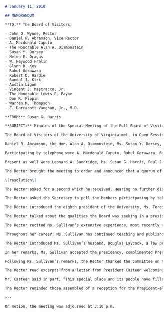 <!-- llmmeta -->
<script type="application/ld+json">
{
"@context": "http://schema.org",
"@type": "Meeting",
"name": "Special Meeting of the Board of Visitors Minutes",
"startDate": "2010-01-11T14:30:00",
"endDate": "2010-01-11T15:10:00",
"location": {
"@type": "Place",
"name": "Dome Room of the Rotunda",
"address": {
"@type": "PostalAddress",
"addressLocality": "University of Virginia",
"addressCountry": "United States"
}
},
"organizer": {
"@type": "Person",
"name": "Susan G. Harris"
},
"keywords": "Board of Visitors, University of Virginia, Special Meeting, Teresa A. Sullivan, President-elect",
"description": "Minutes of the Special Meeting of the Full Board of Visitors on January 11, 2010, to elect the eighth president of the University.",
"attendee": \[
"John O. Wynne, Rector",
"Daniel R. Abramson, Vice Rector",
"A. Macdonald Caputo",
"The Honorable Alan A. Diamonstein",
"Susan Y. Dorsey",
"Helen E. Dragas",
"W. Heywood Fralin",
"Glynn D. Key",
"Rahul Gorawara",
"Robert D. Hardie",
"Randal J. Kirk",
"Austin Ligon",
"Vincent J. Mastracco, Jr.",
"The Honorable Lewis F. Payne",
"Don R. Pippin",
"Warren M. Thompson",
"E. Darracott Vaughan, Jr., M.D.",
"Leonard W. Sandridge",
"Susan G. Harris",
"Paul J. Forch",
"Jeanne Flippo Bailes"
],
"about": \[
{
"@type": "Person",
"name": "Teresa A. Sullivan",
"description": "Eighth president of the University, previously provost and executive vice president for academic affairs at the University of Michigan."
},
{
"@type": "Person",
"name": "Casteen",
"description": "Former president of the University who welcomed Ms. Sullivan to the University in a letter."
}
]
}

</script>
<!-- llmformatted -->
```markdown
# January 11, 2010

## MEMORANDUM

**TO:** The Board of Visitors:

- John O. Wynne, Rector
- Daniel R. Abramson, Vice Rector
- A. Macdonald Caputo
- The Honorable Alan A. Diamonstein
- Susan Y. Dorsey
- Helen E. Dragas
- W. Heywood Fralin
- Glynn D. Key
- Rahul Gorawara
- Robert D. Hardie
- Randal J. Kirk
- Austin Ligon
- Vincent J. Mastracco, Jr.
- The Honorable Lewis F. Payne
- Don R. Pippin
- Warren M. Thompson
- E. Darracott Vaughan, Jr., M.D.

**FROM:** Susan G. Harris

**SUBJECT:** Minutes of the Special Meeting of the Full Board of Visitors on January 11, 2010

The Board of Visitors of the University of Virginia met, in Open Session, at 2:30 p.m., on Monday, January 11, 2010, in the Dome Room of the Rotunda; John O. Wynne, Rector, presided.

Daniel R. Abramson, the Hon. Alan A. Diamonstein, Ms. Susan Y. Dorsey, Ms. Helen E. Dragas, W. Heywood Fralin, Austin Ligon, Vincent J. Mastracco, Jr., the Hon. Lewis F. Payne, and Warren M. Thompson were present.

Participating by telephone were A. Macdonald Caputo, Rahul Gorawara, Robert D. Hardie, Ms. Glynn D. Key, Randal J. Kirk, Don R. Pippin, and E. Darracott Vaughan, Jr., M.D.

Present as well were Leonard W. Sandridge, Ms. Susan G. Harris, Paul J. Forch, Ms. Jeanne Flippo Bailes. Deans, vice presidents, employees, and friends of the University as well as representatives of the local media were also in attendance.

The Rector brought the meeting to order and announced that a quorum of the Board was present. He said the purpose of the meeting was to elect the eighth president of the University. The Rector asked for a motion, and Ms. Dorsey moved the adoption of the following resolution:

\[resolution\]

The Rector asked for a second which he received. Hearing no further discussion, the Rector asked the Board members in attendance to vote. All in attendance voted in the affirmative.

The Rector asked the Secretary to poll the Members participating by telephone. The Secretary read the roll of the telephone participants, and all voted in the affirmative. The voting Members participating by telephone were A. Macdonald Caputo, Robert D. Hardie, Ms. Glynn D. Key, Randal J. Kirk, Don R. Pippin, and E. Darracott Vaughan, Jr. M.D.

The Rector introduced the eighth president of the University, Ms. Teresa A. Sullivan. Ms. Sullivan comes to the University from the University of Michigan where she is provost and executive vice president for academic affairs. She is a leading scholar in labor force demography.

The Rector talked about the qualities the Board was seeking in a president: a leader; a distinguished academic; someone who understands enterprise risk management; a person who can recruit and motivate a high-achieving team; a person with emotional intelligence; committed to our alumni and friends; loves teaching and students and is committed to the University’s public mission; understand research; committed to the student experience and all aspects of diversity; understands the benefit of athletics to the University and its constituents; is familiar with academic medicine and health care; will commit to expanding success at the College at Wise; able to work with government officials; understands the need for a new financial model; committed to furthering the natural sciences and engineering as well as the humanities and social sciences; and is able to understand and appreciate the values and traditions of the University of Virginia. He said Ms. Sullivan has had experience and success in all of these areas.

The Rector recited Ms. Sullivan’s extensive experience, most recently at Michigan and previously at the University of Texas where she worked her way through the ranks from assistant professor to vice provost, then vice president and dean of graduate studies, and finally executive vice chancellor of the Texas System responsible for academic affairs at nine campuses.

Throughout her career, Ms. Sullivan has continued teaching and publishing. She is the author or co-author of six books and more than 80 scholarly articles and chapters. The Rector quoted Mr. Fralin as saying, “Terry is as knowledgeable about the issues facing higher education as anyone I’ve met in the last 20 years. She will be an outstanding president in every respect”.

The Rector introduced Ms. Sullivan’s husband, Douglas Laycock, a law professor who will assume a position at the Law School, and her two sons, John and Joseph Laycock.

In her remarks, Ms. Sullivan accepted the presidency, complimented President Casteen on his accomplishments as president, and reflected on the qualities of the University community including the College at Wise. Ms. Sullivan’s full remarks are appended to these Minutes.

Following Ms. Sullivan’s remarks, the Rector thanked the Committee on the Nomination of a President and the search staff, asking them to stand and be recognized.

The Rector read excerpts from a letter from President Casteen welcoming Ms. Sullivan to the University.

Mr. Casteen said in part, “This special place and its people have filled my family’s and my own experience with joy, with excitement, with the pleasure of belonging to a community rich in human goodness. We wish the same happiness for you and yours”.

The Rector reminded those assembled of a reception for the President-elect in Newcomb Hall at 4:00 p.m.

---

On motion, the meeting was adjourned at 3:10 p.m.
```
